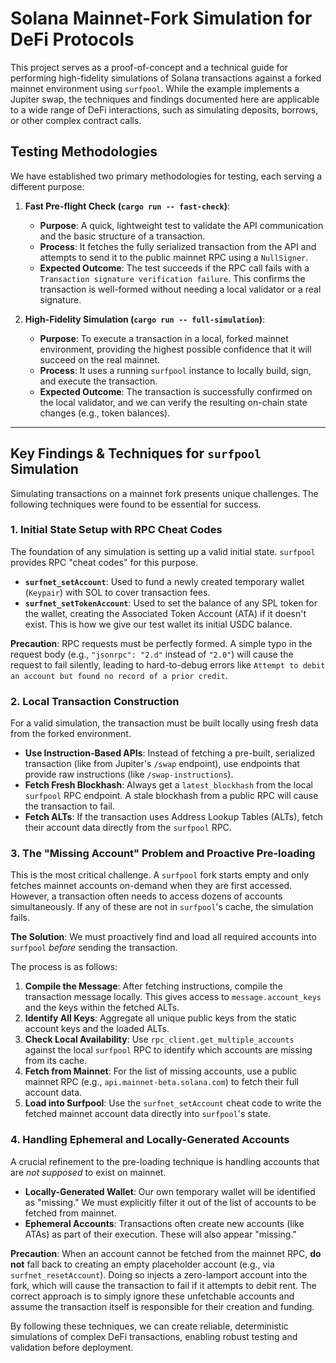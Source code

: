 # Solana Mainnet-Fork Simulation for DeFi Protocols

This project serves as a proof-of-concept and a technical guide for performing high-fidelity simulations of Solana transactions against a forked mainnet environment using `surfpool`. While the example implements a Jupiter swap, the techniques and findings documented here are applicable to a wide range of DeFi interactions, such as simulating deposits, borrows, or other complex contract calls.

## Testing Methodologies

We have established two primary methodologies for testing, each serving a different purpose:

1.  **Fast Pre-flight Check (`cargo run -- fast-check`)**:
    *   **Purpose**: A quick, lightweight test to validate the API communication and the basic structure of a transaction.
    *   **Process**: It fetches the fully serialized transaction from the API and attempts to send it to the public mainnet RPC using a `NullSigner`.
    *   **Expected Outcome**: The test succeeds if the RPC call fails with a `Transaction signature verification failure`. This confirms the transaction is well-formed without needing a local validator or a real signature.

2.  **High-Fidelity Simulation (`cargo run -- full-simulation`)**:
    *   **Purpose**: To execute a transaction in a local, forked mainnet environment, providing the highest possible confidence that it will succeed on the real mainnet.
    *   **Process**: It uses a running `surfpool` instance to locally build, sign, and execute the transaction.
    *   **Expected Outcome**: The transaction is successfully confirmed on the local validator, and we can verify the resulting on-chain state changes (e.g., token balances).

---

## Key Findings & Techniques for `surfpool` Simulation

Simulating transactions on a mainnet fork presents unique challenges. The following techniques were found to be essential for success.

### 1. Initial State Setup with RPC Cheat Codes

The foundation of any simulation is setting up a valid initial state. `surfpool` provides RPC "cheat codes" for this purpose.

*   **`surfnet_setAccount`**: Used to fund a newly created temporary wallet (`Keypair`) with SOL to cover transaction fees.
*   **`surfnet_setTokenAccount`**: Used to set the balance of any SPL token for the wallet, creating the Associated Token Account (ATA) if it doesn't exist. This is how we give our test wallet its initial USDC balance.

**Precaution**: RPC requests must be perfectly formed. A simple typo in the request body (e.g., `"jsonrpc": "2.d"` instead of `"2.0"`) will cause the request to fail silently, leading to hard-to-debug errors like `Attempt to debit an account but found no record of a prior credit`.

### 2. Local Transaction Construction

For a valid simulation, the transaction must be built locally using fresh data from the forked environment.

*   **Use Instruction-Based APIs**: Instead of fetching a pre-built, serialized transaction (like from Jupiter's `/swap` endpoint), use endpoints that provide raw instructions (like `/swap-instructions`).
*   **Fetch Fresh Blockhash**: Always get a `latest_blockhash` from the local `surfpool` RPC endpoint. A stale blockhash from a public RPC will cause the transaction to fail.
*   **Fetch ALTs**: If the transaction uses Address Lookup Tables (ALTs), fetch their account data directly from the `surfpool` RPC.

### 3. The "Missing Account" Problem and Proactive Pre-loading

This is the most critical challenge. A `surfpool` fork starts empty and only fetches mainnet accounts on-demand when they are first accessed. However, a transaction often needs to access dozens of accounts simultaneously. If any of these are not in `surfpool`'s cache, the simulation fails.

**The Solution**: We must proactively find and load all required accounts into `surfpool` *before* sending the transaction.

The process is as follows:
1.  **Compile the Message**: After fetching instructions, compile the transaction message locally. This gives access to `message.account_keys` and the keys within the fetched ALTs.
2.  **Identify All Keys**: Aggregate all unique public keys from the static account keys and the loaded ALTs.
3.  **Check Local Availability**: Use `rpc_client.get_multiple_accounts` against the local `surfpool` RPC to identify which accounts are missing from its cache.
4.  **Fetch from Mainnet**: For the list of missing accounts, use a public mainnet RPC (e.g., `api.mainnet-beta.solana.com`) to fetch their full account data.
5.  **Load into Surfpool**: Use the `surfnet_setAccount` cheat code to write the fetched mainnet account data directly into `surfpool`'s state.

### 4. Handling Ephemeral and Locally-Generated Accounts

A crucial refinement to the pre-loading technique is handling accounts that are *not supposed* to exist on mainnet.

*   **Locally-Generated Wallet**: Our own temporary wallet will be identified as "missing." We must explicitly filter it out of the list of accounts to be fetched from mainnet.
*   **Ephemeral Accounts**: Transactions often create new accounts (like ATAs) as part of their execution. These will also appear "missing."

**Precaution**: When an account cannot be fetched from the mainnet RPC, **do not** fall back to creating an empty placeholder account (e.g., via `surfnet_resetAccount`). Doing so injects a zero-lamport account into the fork, which will cause the transaction to fail if it attempts to debit rent. The correct approach is to simply ignore these unfetchable accounts and assume the transaction itself is responsible for their creation and funding.

By following these techniques, we can create reliable, deterministic simulations of complex DeFi transactions, enabling robust testing and validation before deployment.